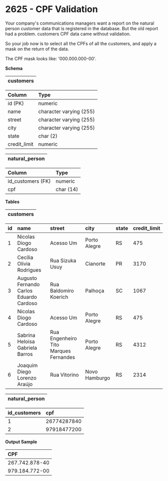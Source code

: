# 2625 - CPF Validation

Your company's communications managers want a report on the natural person customer data that is registered in the database. But the old report had a problem. customers CPF data came without validation.

So your job now is to select all the CPFs of all the customers, and apply a mask on the return of the data.

The CPF mask looks like: '000.000.000-00'.

**Schema**

| customers |
|:---------:|

| Column	   | Type                    |
|:-------------|:------------------------|
| id (PK)	   | numeric                 |
| name	       | character varying (255) |
| street	   | character varying (255) |
| city	       | character varying (255) |
| state	       | char (2)                |
| credit_limit | numeric                 |

| natural_person |
|:--------------:|

| Column	        | Type      |
|:------------------|:----------|
| id_customers (FK)	| numeric   |
| cpf	            | char (14) |

**Tables**

| customers |
|:---------:|

| id | name	                                    | street	                            | city	        | state	| credit_limit |
|:---|:-----------------------------------------|:--------------------------------------|:--------------|:------|:-------------|
| 1	 | Nicolas Diogo Cardoso	                | Acesso Um	                            | Porto Alegre	| RS	| 475          |
| 2	 | Cecília Olivia Rodrigues	                | Rua Sizuka Usuy	                    | Cianorte	    | PR	| 3170         |
| 3	 | Augusto Fernando Carlos Eduardo Cardoso	| Rua Baldomiro Koerich	                | Palhoça	    | SC	| 1067         |
| 4	 | Nicolas Diogo Cardoso	                | Acesso Um	                            | Porto Alegre	| RS	| 475          |
| 5	 | Sabrina Heloisa Gabriela Barros	        | Rua Engenheiro Tito Marques Fernandes | Porto Alegre	| RS	| 4312         |
| 6	 | Joaquim Diego Lorenzo Araújo	            | Rua Vitorino	                        | Novo Hamburgo	| RS	| 2314         |

| natural_person |
|:--------------:|

| id_customers	| cpf         |
|:--------------|:------------|
| 1	            | 26774287840 |
| 2	            | 97918477200 |

**Output Sample**

| CPF            |
|:---------------|
| 267.742.878-40 |
| 979.184.772-00 |
